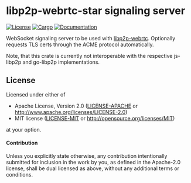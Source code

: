 # libp2p-webrtc-star signaling server

[![License](https://img.shields.io/badge/license-MIT%2FApache--2.0-blue.svg)](https://github.com/wngr/libp2p-webrtc-star-signaling-server)
[![Cargo](https://img.shields.io/crates/v/libp2p-webrtc.svg)](https://crates.io/crates/libp2p-webrtc-star-signaling-server)
[![Documentation](https://docs.rs/libp2p-webrtc/badge.svg)](https://docs.rs/libp2p-webrtc-star-signaling-server)

WebSocket signaling server to be used with
[libp2p-webrtc](https://crates.io/crates/libp2p-webrtc-star-signaling-server).
Optionally requests TLS certs through the ACME protocol automatically.

Note, that this crate is currently not interoperable with the respective
js-libp2p and go-libp2p implementations. 

## License

Licensed under either of

 * Apache License, Version 2.0 ([LICENSE-APACHE](LICENSE-APACHE) or http://www.apache.org/licenses/LICENSE-2.0)
 * MIT license ([LICENSE-MIT](LICENSE-MIT) or http://opensource.org/licenses/MIT)

at your option.

#### Contribution

Unless you explicitly state otherwise, any contribution intentionally submitted
for inclusion in the work by you, as defined in the Apache-2.0 license, shall be
dual licensed as above, without any additional terms or conditions.
